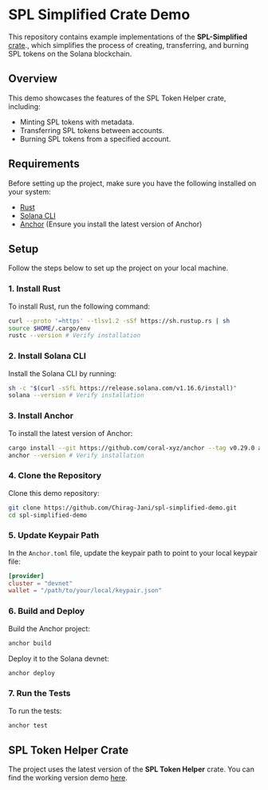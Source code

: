 # SPL Simplified Crate Demo

This repository contains example implementations of the **SPL-Simplified** [crate](https://crates.io/crates/spl-simplified)., which simplifies the process of creating, transferring, and burning SPL tokens on the Solana blockchain.

## Overview

This demo showcases the features of the SPL Token Helper crate, including:

- Minting SPL tokens with metadata.
- Transferring SPL tokens between accounts.
- Burning SPL tokens from a specified account.

## Requirements

Before setting up the project, make sure you have the following installed on your system:

- [Rust](https://www.rust-lang.org/tools/install)
- [Solana CLI](https://docs.solana.com/cli/install-solana-cli-tools)
- [Anchor](https://www.anchor-lang.com/docs/installation) (Ensure you install the latest version of Anchor)

## Setup

Follow the steps below to set up the project on your local machine.

### 1. Install Rust

To install Rust, run the following command:

```bash
curl --proto '=https' --tlsv1.2 -sSf https://sh.rustup.rs | sh
source $HOME/.cargo/env
rustc --version # Verify installation
```

### 2. Install Solana CLI

Install the Solana CLI by running:

```bash
sh -c "$(curl -sSfL https://release.solana.com/v1.16.6/install)"
solana --version # Verify installation
```

### 3. Install Anchor

To install the latest version of Anchor:

```bash
cargo install --git https://github.com/coral-xyz/anchor --tag v0.29.0 anchor-cli --locked
anchor --version # Verify installation
```

### 4. Clone the Repository

Clone this demo repository:

```bash
git clone https://github.com/Chirag-Jani/spl-simplified-demo.git
cd spl-simplified-demo
```

### 5. Update Keypair Path

In the `Anchor.toml` file, update the keypair path to point to your local keypair file:

```toml
[provider]
cluster = "devnet"
wallet = "/path/to/your/local/keypair.json"
```

### 6. Build and Deploy

Build the Anchor project:

```bash
anchor build
```

Deploy it to the Solana devnet:

```bash
anchor deploy
```

### 7. Run the Tests

To run the tests:

```bash
anchor test
```

## SPL Token Helper Crate

The project uses the latest version of the **SPL Token Helper** crate. You can find the working version demo [here](https://github.com/Chirag-Jani/spl-simplified-demo/commit/ff3ace56dfba5ca60eb666b4e0285bab65c7128e).
